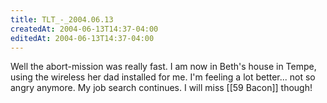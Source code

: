 ```yaml
---
title: TLT_-_2004.06.13
createdAt: 2004-06-13T14:37-04:00
editedAt: 2004-06-13T14:37-04:00
---
```


Well the abort-mission was really fast. I am now in Beth's house in Tempe, using the wireless her dad installed for me. I'm feeling a lot better... not so angry anymore. My job search continues. I will miss [[59 Bacon]] though!

